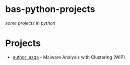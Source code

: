 # bas-python-projects
 _some projects in python_

# Projects
- [author: azqa](https://github.com/uakyazi/malpaca-pub) - Malware Analysis with Clustering (WIP)
